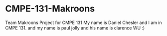 # CMPE-131-Makroons
Team Makroons Project for CMPE 131
My name is Daniel Chesler and I am in CMPE 131.
and my name is paul jolly and his name is clarence WU
:)
